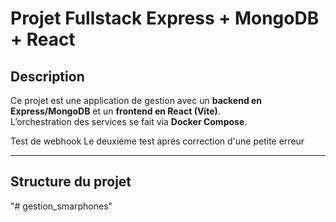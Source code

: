 # Projet Fullstack Express + MongoDB + React

## Description
Ce projet est une application de gestion avec un **backend en Express/MongoDB** et un **frontend en React (Vite)**.  
L’orchestration des services se fait via **Docker Compose**.

Test de webhook
Le deuxiéme test aprés correction d'une petite erreur


---

##  Structure du projet
"# gestion_smarphones" 
